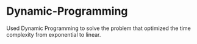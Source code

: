 # Dynamic-Programming

Used Dynamic Programming to solve the problem that optimized the time complexity from exponential to linear.
